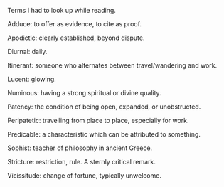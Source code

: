 Terms I had to look up while reading.

Adduce: to offer as evidence, to cite as proof.

Apodictic: clearly established, beyond dispute.

Diurnal: daily.

Itinerant: someone who alternates between travel/wandering and work.

Lucent: glowing.

Numinous: having a strong spiritual or divine quality.

Patency: the condition of being open, expanded, or unobstructed.

Peripatetic: travelling from place to place, especially for work.

Predicable: a characteristic which can be attributed to something.

Sophist: teacher of philosophy in ancient Greece.

Stricture: restriction, rule. A sternly critical remark.

Vicissitude: change of fortune, typically unwelcome.
